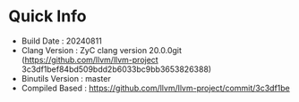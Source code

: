 # Quick Info
* Build Date : 20240811
* Clang Version : ZyC clang version 20.0.0git (https://github.com/llvm/llvm-project 3c3df1bef84bd509bdd2b6033bc9bb3653826388)
* Binutils Version : master
* Compiled Based : https://github.com/llvm/llvm-project/commit/3c3df1be

